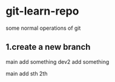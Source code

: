 # git-learn-repo
some normal operations of git
## 1.create a new branch
main add something
dev2 add something

main add sth 2th

